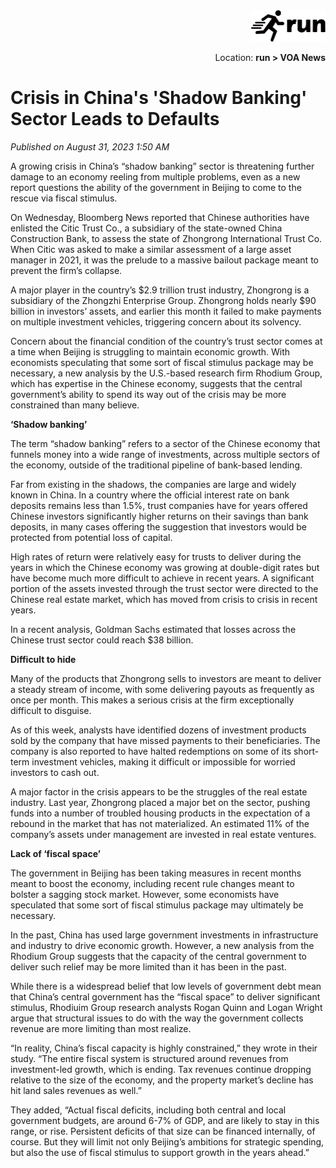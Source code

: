 <div align="right"><a href="https://github.com/YuXiang187/run"><img src="./assets/run_logo.svg" alt="SVG Image" height="50"></a></div>
<p align="right">Location: <strong>run > VOA News</strong></p>

# Crisis in China's 'Shadow Banking' Sector Leads to Defaults

*Published on August 31, 2023 1:50 AM*

A growing crisis in China’s “shadow banking” sector is threatening further damage to an economy reeling from multiple problems, even as a new report questions the ability of the government in Beijing to come to the rescue via fiscal stimulus.

On Wednesday, Bloomberg News reported that Chinese authorities have enlisted the Citic Trust Co., a subsidiary of the state-owned China Construction Bank, to assess the state of Zhongrong International Trust Co. When Citic was asked to make a similar assessment of a large asset manager in 2021, it was the prelude to a massive bailout package meant to prevent the firm’s collapse.

A major player in the country’s \$2.9 trillion trust industry, Zhongrong is a subsidiary of the Zhongzhi Enterprise Group. Zhongrong holds nearly \$90 billion in investors’ assets, and earlier this month it failed to make payments on multiple investment vehicles, triggering concern about its solvency.

Concern about the financial condition of the country’s trust sector comes at a time when Beijing is struggling to maintain economic growth. With economists speculating that some sort of fiscal stimulus package may be necessary, a new analysis by the U.S.-based research firm Rhodium Group, which has expertise in the Chinese economy, suggests that the central government’s ability to spend its way out of the crisis may be more constrained than many believe.

**‘Shadow banking’**

The term “shadow banking” refers to a sector of the Chinese economy that funnels money into a wide range of investments, across multiple sectors of the economy, outside of the traditional pipeline of bank-based lending.

Far from existing in the shadows, the companies are large and widely known in China. In a country where the official interest rate on bank deposits remains less than 1.5%, trust companies have for years offered Chinese investors significantly higher returns on their savings than bank deposits, in many cases offering the suggestion that investors would be protected from potential loss of capital.

High rates of return were relatively easy for trusts to deliver during the years in which the Chinese economy was growing at double-digit rates but have become much more difficult to achieve in recent years. A significant portion of the assets invested through the trust sector were directed to the Chinese real estate market, which has moved from crisis to crisis in recent years.

In a recent analysis, Goldman Sachs estimated that losses across the Chinese trust sector could reach $38 billion.

**Difficult to hide**

Many of the products that Zhongrong sells to investors are meant to deliver a steady stream of income, with some delivering payouts as frequently as once per month. This makes a serious crisis at the firm exceptionally difficult to disguise.

As of this week, analysts have identified dozens of investment products sold by the company that have missed payments to their beneficiaries. The company is also reported to have halted redemptions on some of its short-term investment vehicles, making it difficult or impossible for worried investors to cash out.

A major factor in the crisis appears to be the struggles of the real estate industry. Last year, Zhongrong placed a major bet on the sector, pushing funds into a number of troubled housing products in the expectation of a rebound in the market that has not materialized. An estimated 11% of the company’s assets under management are invested in real estate ventures.

**Lack of ‘fiscal space’**

The government in Beijing has been taking measures in recent months meant to boost the economy, including recent rule changes meant to bolster a sagging stock market. However, some economists have speculated that some sort of fiscal stimulus package may ultimately be necessary.

In the past, China has used large government investments in infrastructure and industry to drive economic growth. However, a new analysis from the Rhodium Group suggests that the capacity of the central government to deliver such relief may be more limited than it has been in the past.

While there is a widespread belief that low levels of government debt mean that China’s central government has the “fiscal space” to deliver significant stimulus, Rhodiuim Group research analysts Rogan Quinn and Logan Wright argue that structural issues to do with the way the government collects revenue are more limiting than most realize.

“In reality, China’s fiscal capacity is highly constrained,” they wrote in their study. “The entire fiscal system is structured around revenues from investment-led growth, which is ending. Tax revenues continue dropping relative to the size of the economy, and the property market’s decline has hit land sales revenues as well.”

They added, “Actual fiscal deficits, including both central and local government budgets, are around 6-7% of GDP, and are likely to stay in this range, or rise. Persistent deficits of that size can be financed internally, of course. But they will limit not only Beijing’s ambitions for strategic spending, but also the use of fiscal stimulus to support growth in the years ahead.”